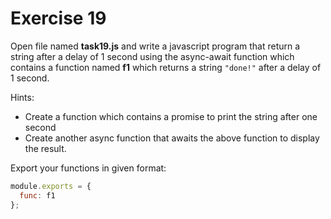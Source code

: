 # Exercise 19

Open file named **task19.js** and write a javascript program that return a string after a delay of 1 second using the async-await function
which contains a function named **f1** which returns a string `"done!"` after a delay of 1 second.

Hints:

- Create a function which contains a promise to print the string after one second
- Create another async function that awaits the above function to display the result.

Export your functions in given format:

```js
module.exports = {
  func: f1
};
```